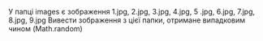 У папці images є зображення 1.jpg, 2.jpg, 3.jpg, 4.jpg, 5 .jpg, 6.jpg, 7.jpg, 8.jpg, 9.jpg Вивести зображення з цієї папки, отримане випадковим чином (Math.random)